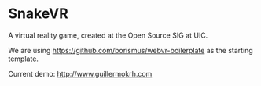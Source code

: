 # SnakeVR

A virtual reality game, created at the Open Source SIG at UIC.  

We are using https://github.com/borismus/webvr-boilerplate as the starting
template.  

Current demo: http://www.guillermokrh.com
